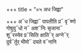 +++
title = "०५ अध जिह्वा"

+++
अ᳓ध जिह्वा᳓ पापतीति प्र᳓ वृ᳓ष्णो  
गोषुयु᳓धो न᳓ अश᳓निः सृजाना᳓  
शू᳓रस्येव प्र᳓सितिः क्षाति᳓र् अग्ने᳓र्  
दुर्व᳓र्तुर् भीमो᳓ दयते व᳓नानि